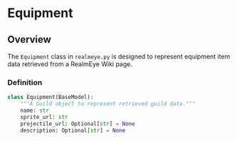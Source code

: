 # Equipment

## Overview

The `Equipment` class in `realmeye.py` is designed to represent equipment item data retrieved from a RealmEye Wiki page.

### Definition

```py
class Equipment(BaseModel):
    """A Guild object to represent retrieved guild data."""
    name: str
    sprite_url: str
    projectile_url: Optional[str] = None
    description: Optional[str] = None

```
